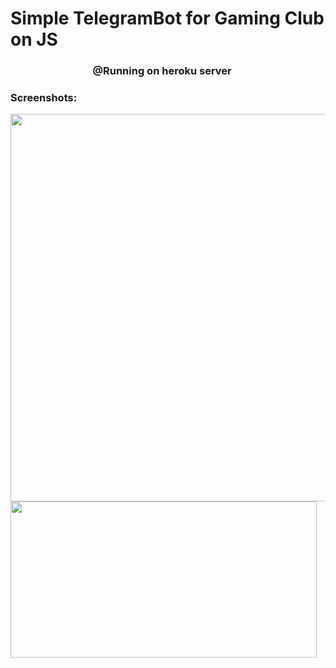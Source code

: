 # Simple TelegramBot for Gaming Club on JS

<h3 align="center">@Running on heroku server <img src="https://user-images.githubusercontent.com/79112562/183313999-dae1d131-abd0-4390-a81a-8ce878bd0fdc.png" width="15" height="15"></h3>

<h3>Screenshots:</h3> 



 <img src="https://user-images.githubusercontent.com/79112562/183313609-327ab1a2-0b73-4dee-972f-c35bf4126a0d.png" width="650" height="620">
 <img src="https://user-images.githubusercontent.com/79112562/183313832-de5d84c2-067c-4b38-a880-481692380758.png" width="490" height="250">
